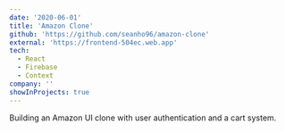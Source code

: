 ```yaml
---
date: '2020-06-01'
title: 'Amazon Clone'
github: 'https://github.com/seanho96/amazon-clone'
external: 'https://frontend-504ec.web.app'
tech:
  - React
  - Firebase
  - Context
company: ''
showInProjects: true
---
```


Building an Amazon UI clone with user authentication and a cart system.
